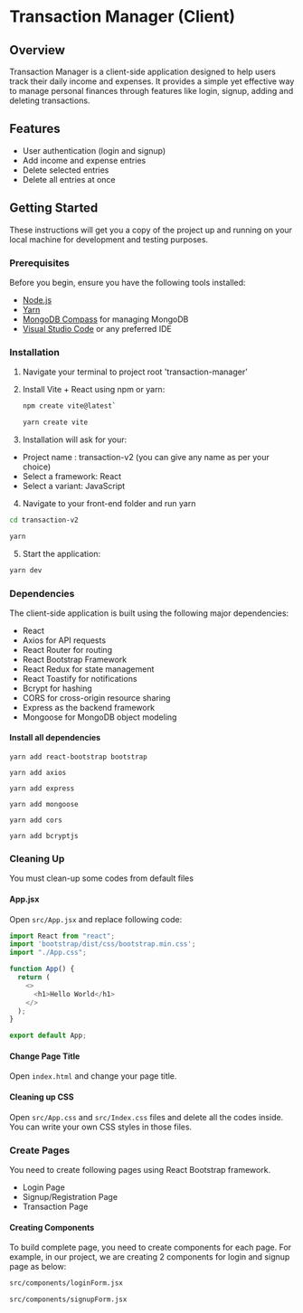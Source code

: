 # Transaction Manager (Client)

## Overview

Transaction Manager is a client-side application designed to help users track their daily income and expenses. It provides a simple yet effective way to manage personal finances through features like login, signup, adding and deleting transactions.

## Features

- User authentication (login and signup)
- Add income and expense entries
- Delete selected entries
- Delete all entries at once

## Getting Started

These instructions will get you a copy of the project up and running on your local machine for development and testing purposes.

### Prerequisites

Before you begin, ensure you have the following tools installed:

- [Node.js](https://nodejs.org/)
- [Yarn](https://yarnpkg.com/)
- [MongoDB Compass](https://www.mongodb.com/products/compass) for managing MongoDB
- [Visual Studio Code](https://code.visualstudio.com/) or any preferred IDE

### Installation

1. Navigate your terminal to project root 'transaction-manager'

2. Install Vite + React using npm or yarn:

   ```bash
   npm create vite@latest`
   ```

   ```bash
   yarn create vite
   ```

3. Installation will ask for your:

- Project name : transaction-v2 (you can give any name as per your choice)
- Select a framework: React
- Select a variant: JavaScript

4. Navigate to your front-end folder and run yarn

```bash
cd transaction-v2
```

```bash
yarn
```

5. Start the application:

```bash
yarn dev
```

### Dependencies

The client-side application is built using the following major dependencies:

- React
- Axios for API requests
- React Router for routing
- React Bootstrap Framework
- React Redux for state management
- React Toastify for notifications
- Bcrypt for hashing
- CORS for cross-origin resource sharing
- Express as the backend framework
- Mongoose for MongoDB object modeling

#### Install all dependencies

`yarn add react-bootstrap bootstrap`

`yarn add axios`

`yarn add express`

`yarn add mongoose`

`yarn add cors`

`yarn add bcryptjs`

### Cleaning Up

You must clean-up some codes from default files

#### App.jsx

Open `src/App.jsx` and replace following code:

```Javascript
import React from "react";
import 'bootstrap/dist/css/bootstrap.min.css';
import "./App.css";

function App() {
  return (
    <>
      <h1>Hello World</h1>
    </>
  );
}

export default App;

```

#### Change Page Title

Open `index.html` and change your page title.

#### Cleaning up CSS

Open `src/App.css` and `src/Index.css` files and delete all the codes inside. You can write your own CSS styles in those files.

### Create Pages

You need to create following pages using React Bootstrap framework.

- Login Page
- Signup/Registration Page
- Transaction Page

#### Creating Components

To build complete page, you need to create components for each page. For example, in our project, we are creating 2 components for login and signup page as below:

```bash
src/components/loginForm.jsx
```

```bash
src/components/signupForm.jsx
```
